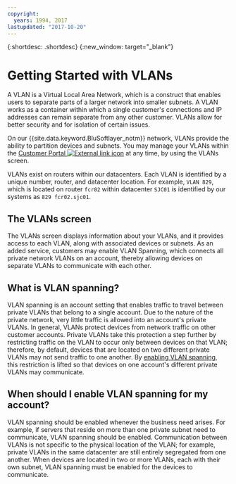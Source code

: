 ```yaml
---
copyright:
  years: 1994, 2017
lastupdated: "2017-10-20"
---
```

{:shortdesc: .shortdesc}
{:new_window: target="_blank"}

# Getting Started with VLANs

A VLAN is a Virtual Local Area Network, which is a construct that enables users to separate parts of a larger network into smaller subnets. A VLAN works as a container within which a single customer's connections and IP addresses can remain separate from any other customer. VLANs allow for better security and for isolation of certain issues. 

On our {{site.data.keyword.BluSoftlayer_notm}} network, VLANs provide the ability to partition devices and subnets. You may manage your VLANs within the [Customer Portal ![External link icon](../../icons/launch-glyph.svg "External link icon")](https://control.softlayer.com/) at any time, by using the VLANs screen. 

VLANs exist on routers within our datacenters. Each VLAN is identified by a unique number, router, and datacenter location. For example, `VLAN 829`, which is located on router `fcr02` within datacenter `SJC01` is identified by our systems as `829 fcr02.sjc01`.

## The VLANs screen

The VLANs screen displays information about your VLANs, and it provides access to each VLAN, along with associated devices or subnets. As an added service, customers may enable VLAN Spanning, which connects all private network VLANs on an account, thereby allowing devices on separate VLANs to communicate with each other. 


## What is VLAN spanning?

VLAN spanning is an account setting that enables traffic to travel between private VLANs that belong to a single account. Due to the nature of the private network, very little traffic is allowed into an account's private VLANs. In general, VLANs protect devices from network traffic on other customer accounts. Private VLANs take this protection a step further by restricting traffic on the VLAN to occur only between devices on that VLAN; therefore, by default, devices that are located on two different private VLANs may not send traffic to one another. By [enabling VLAN spanning](vlan-spanning.html), this restriction is lifted so that devices on one account's different private VLANs may communicate.

## When should I enable VLAN spanning for my account?

VLAN spanning should be enabled whenever the business need arises. For example, if servers that reside on more than one private subnet need to communicate, VLAN spanning should be enabled. Communication between VLANs is not specific to the physical location of the VLAN; for example, private VLANs in the same datacenter are still entirely segregated from one another. When devices are located in two or more VLANs, each with their own subnet, VLAN spanning must be enabled for the devices to communicate.
